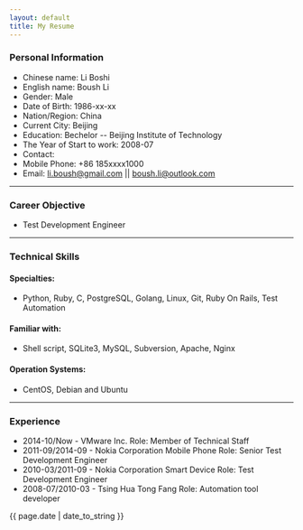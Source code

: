 ```yaml
---
layout: default
title: My Resume
---
```


### Personal Information
- Chinese name: Li Boshi
- English name: Boush Li
- Gender: Male
- Date of Birth: 1986-xx-xx
- Nation/Region: China
- Current City: Beijing
- Education: Bechelor -- Beijing Institute of Technology
- The Year of Start to work: 2008-07
- Contact:
- Mobile Phone: +86 185xxxx1000
- Email: li.boush@gmail.com || boush.li@outlook.com

---

### Career Objective
- Test Development Engineer

---

### Technical Skills

#### Specialties:
- Python, Ruby, C, PostgreSQL, Golang, Linux, Git, Ruby On Rails, Test Automation

#### Familiar with:
- Shell script, SQLite3, MySQL, Subversion, Apache, Nginx

#### Operation Systems:
- CentOS, Debian and Ubuntu

---

### Experience
- 2014-10/Now - VMware Inc.
Role:
Member of Technical Staff
- 2011-09/2014-09 - Nokia Corporation Mobile Phone
Role:
Senior Test Development Engineer
- 2010-03/2011-09 - Nokia Corporation Smart Device
Role:
Test Development Engineer
- 2008-07/2010-03 - Tsing Hua Tong Fang
Role:
Automation tool developer


{{ page.date | date_to_string }}
